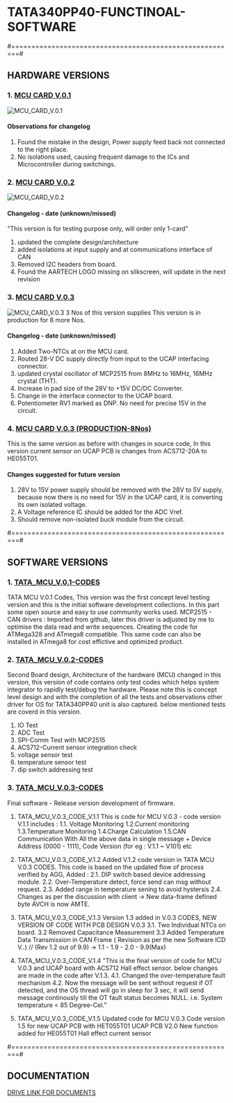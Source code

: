 # TATA340PP40-FUNCTINOAL-SOFTWARE
#========================================================#
## HARDWARE VERSIONS
### 1. [MCU CARD V.0.1](https://github.com/BhavaySen/TATA340PP40_SOFTWARE/tree/master/Hardware)

![MCU_CARD_V.0.1](https://github.com/BhavaySen/TATA340PP40_SOFTWARE/blob/master/Hardware/mcu_board_images/MCU_CARD_V.0.1.jpg)
#### Observations for changelog
1. Found the mistake in the design, Power supply feed back not connected to the right place.
2. No isolations used, causing frequent damage to the ICs and Microcontroller during switchings.

### 2. [MCU CARD V.0.2](https://github.com/BhavaySen/TATA340PP40_SOFTWARE/tree/master/Hardware)
![MCU_CARD_V.0.2](https://github.com/BhavaySen/TATA340PP40_SOFTWARE/blob/master/Hardware/mcu_board_images/MCU_CARD_V.0.2.jpg)
#### Changelog - date (unknown/missed)
"This version is for testing purpose only, will order only 1-card"
1. updated the complete design/architecture
2. added isolations at input supply and at communications interface of CAN
3. Removed I2C headers from board.
4. Found the AARTECH LOGO missing on silkscreen, will update in the next revision

### 3. [MCU CARD V.0.3](https://github.com/BhavaySen/TATA340PP40_SOFTWARE/tree/master/Hardware)
![MCU_CARD_V.0.3](https://github.com/BhavaySen/TATA340PP40_SOFTWARE/blob/master/Hardware/mcu_board_images/MCU_CARD_V.0.3.jpg)
3 Nos of this version supplies
This version is in production for 8 more Nos. 
#### Changelog - date (unknown/missed)
1. Added Two-NTCs at on the MCU card.
2. Routed 28-V DC supply directly from input to the UCAP interfacing connector.
3. updated crystal oscillator of MCP2515 from 8MHz to 16MHz, 16MHz crystal (THT).
4. Increase in pad size of the 28V to +15V DC/DC Converter.
5. Change in the interface connector to the UCAP board. 
6. Potentiometer RV1 marked as DNP. No need for precise 15V in the circuit.

### 4. [MCU CARD V.0.3 (PRODUCTION-8Nos)](https://github.com/BhavaySen/TATA340PP40_SOFTWARE/tree/master/Hardware)
This is the same version as before with changes in source code, In this version current sensor on UCAP PCB is changes from ACS712-20A to HE055T01.

#### Changes suggested for future version 
1. 28V to 15V power supply should be removed with the 28V to 5V supply, because now there is no need for 15V in the UCAP card, it is converting its own isolated voltage.
2. A Voltage reference IC should be added for the ADC Vref.
3. Should remove non-isolated buck module from the circuit.

#========================================================#
## SOFTWARE VERSIONS
### 1. [TATA_MCU_V.0.1-CODES](https://github.com/BhavaySen/TATA340PP40_SOFTWARE/tree/master/Software/TATA_MCU_V.0.1-CODES)
TATA MCU V.0.1 Codes, This version was the first concept level testing version and this is the initial software development collections.
In this part some open source and easy to use community works used.
MCP2515 - CAN drivers : Imported from github, later this driver is adjusted by me to optimise the data read and write sequences. 
Creating the code for ATMega328 and ATmega8 compatible. This same code can also be installed in ATmega8 for cost effictive and optimized product.

### 2. [TATA_MCU_V.0.2-CODES](https://github.com/BhavaySen/TATA340PP40_SOFTWARE/tree/master/Software/TATA_MCU_V.0.2-CODES)
Second Board design, Architecture of the hardware (MCU) changed in this version, this version of code contains only test codes which helps system integrator to rapidly test/debug the hardware. Please note this is concept level design and with the completion of all the tests and observations other driver for OS for TATA340PP40 unit is also captured. below mentioned tests are coverd in this version.
1. IO Test
2. ADC Test
3. SPI-Comm Test with MCP2515
4. ACS712-Current sensor integration check
5. voltage sensor test
6. temperature sensor test
7. dip switch addressing test

### 3. [TATA_MCU_V.0.3-CODES](https://github.com/BhavaySen/TATA340PP40_SOFTWARE/tree/master/Software/TATA_MCU_V.0.3-CODES)
Final software - Release version development of firmware.
1. TATA_MCU_V.0.3_CODE_V.1.1
This is code for MCU V.0.3 - code version V.1.1 includes : 
1.1. Voltage Monitoring
1.2.Current monitoring
1.3.Temperature Monitoring
1.4.Charge Calculation 
1.5.CAN Communication With All the above data in single message + Device Address (0000 - 1111), Code Version (for eg : V.1.1 ~ V101) etc

2. TATA_MCU_V.0.3_CODE_V.1.2
Added V.1.2 code version in TATA MCU V.0.3 CODES. This code is based on the updated flow of process verified by AGG,
  Added :
    2.1. DIP switch based device addressing module.
    2.2. Over-Temperature detect, force send can msg without request.
    2.3. Added range in temperature sening to avoid hystersis
    2.4. Changes as per the discussion with client -> New data-frame defined byte AVCH is now AMTE.

3. TATA_MCU_V.0.3_CODE_V.1.3
Version 1.3 added in V.0.3 CODES, NEW VERSION OF CODE WITH PCB DESIGN V.0.3
  3.1. Two Individual NTCs on board.
  3.2 Removed Capacitance Measurement
  3.3 Added Temperature Data Transmission in CAN Frame ( Revision as per the new Software ICD V._._)
// (Rev 1.2 out of 9.9) -> 1.1 - 1.9 - 2.0 - 9.9(Max)

4. TATA_MCU_V.0.3_CODE_V.1.4
"This is the final version of code for MCU V.0.3 and UCAP board with ACS712 Hall effect sensor. below changes are made in the code after V.1.3.
4.1. Changed the over-temperature fault mechanism
4.2. Now the message will be sent without request if OT detected, and the
   OS thread will go in sleep for 3 sec, it will send message
   continously till the OT fault status becomes NULL. i.e. System
   temperature < 85 Degree-Cel."

5. TATA_MCU_V.0.3_CODE_V.1.5
Updated code for MCU V.0.3 Code version 1.5 for new UCAP PCB with HET055T01 UCAP PCB V2.0
New function added for HE055T01 Hall effect current sensor

#========================================================#
## DOCUMENTATION
[DRIVE LINK FOR DOCUMENTS](https://drive.google.com/drive/folders/12Dk6qtcRN3KpQthL_j_CCQviy4w8mpz9?usp=drive_link)